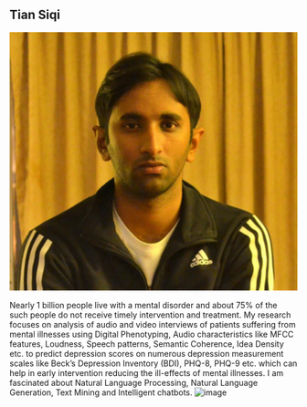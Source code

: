 ## Tian Siqi

![sowhardh_image](/images/sowhardh.png)

Nearly 1 billion people live with a mental disorder and about 75% of the such people do not receive timely intervention and treatment. 
My research focuses on analysis of audio and video interviews of patients suffering from mental illnesses using Digital Phenotyping, Audio characteristics like MFCC features, Loudness, Speech patterns, Semantic Coherence, Idea Density etc. to predict depression scores on numerous depression measurement scales like Beck’s Depression Inventory (BDI), PHQ-8, PHQ-9 etc. which can help in early intervention reducing the ill-effects of mental illnesses.
I am fascinated about Natural Language Processing, Natural Language Generation, Text Mining and Intelligent chatbots.
![image](https://user-images.githubusercontent.com/7328194/162552400-1ae938bd-75a6-4bd5-839f-6a8612f15f16.png)

